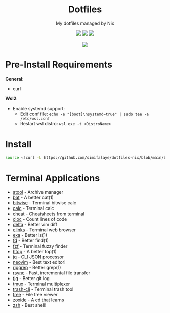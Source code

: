 <h1 align="center">Dotfiles</h1>
<p align="center">My dotfiles managed by Nix</p>
<p align="center">
  <img src="https://img.shields.io/badge/OS-ubuntu_22.04-orange.svg" />
  <img src="https://img.shields.io/badge/Editor-vim-brightgreen.svg" />
  <img src="https://img.shields.io/badge/Shell-zsh-yellow.svg" />
  <br><br>
  <img src="https://i.imgur.com/pVGr7tX.png">
</p>

# Pre-Install Requirements

**General**:
- curl

**Wsl2**:
- Enable systemd support:
  - Edit conf file: `echo -e "[boot]\nsystemd=true" | sudo tee -a /etc/wsl.conf`
  - Restart wsl distro: `wsl.exe -t <DistroName>`

# Install

```sh
source <(curl -L https://github.com/simifalaye/dotfiles-nix/blob/main/bootstrap.sh)
```

# Terminal Applications

- [atool](https://www.nongnu.org/atool/) - Archive manager
- [bat](https://github.com/sharkdp/bat) - A better cat(1)
- [bitwise](https://github.com/mellowcandle/bitwise) - Terminal bitwise calc
- [calc](https://packages.ubuntu.com/focal/calc) - Terminal calc
- [cheat](https://github.com/chubin/cheat.sh) - Cheatsheets from terminal
- [cloc](http://cloc.sourceforge.net/) - Count lines of code
- [delta](https://github.com/dandavison/delta) - Better vim diff
- [elinks](http://elinks.or.cz/) - Terminal web browser
- [exa](https://github.com/ogham/exa) - Better ls(1)
- [fd](https://github.com/sharkdp/fd) - Better find(1)
- [fzf](https://github.com/junegunn/fzf) - Terminal fuzzy finder
- [htop](https://htop.dev/) - A better top(1)
- [jq](https://stedolan.github.io/jq/) - CLI JSON processor
- [neovim](https://neovim.io/) - Best text editor!
- [ripgrep](https://github.com/BurntSushi/ripgrep) - Better grep(1)
- [rsync](https://rsync.samba.org/) - Fast, incremental file transfer
- [tig](https://github.com/jonas/tig) - Better git log
- [tmux](https://github.com/tmux/tmux) - Terminal multiplexer
- [trash-cli](https://github.com/andreafrancia/trash-cli) - Terminal trash tool
- [tree](_blank) - File tree viewer
- [zoxide](https://github.com/ajeetdsouza/zoxide) - A cd that learns
- [zsh](https://www.zsh.org/) - Best shell!
